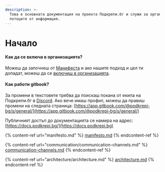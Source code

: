 ```yaml
---
description: >-
  Това е основната документация на проекта Подкрепи.бг и служи за организация на
  потоците от информация.
---
```


# Начало

#### Как да се включа в организацията?

Можеш да започнеш от [Манифеста](https://docs.podkrepi.bg/general/manifesto) и ако нашите подход и цел ти допадат, можеш да се [включиш в организацията](faq.md#kak-da-se-vkliucha-v-organizaciata).

#### Как работи gitbook?

За промени в текстовете трябва да поискаш покана от екипа на Подкрепи.бг в [Discord](faq.md#kak-da-se-vklyucha-v-discord). Ако вече имаш профил, можеш да правиш промени на следната страница: [https://app.gitbook.com/@podkrepi-bg/s/general/](https://app.gitbook.com/@podkrepi-bg/s/general/)

Публичният достъп до документацията се намира на адрес: [https://docs.podkrepi.bg/](https://docs.podkrepi.bg)

{% content-ref url="manifesto.md" %}
[manifesto.md](manifesto.md)
{% endcontent-ref %}

{% content-ref url="communication/communication-channels.md" %}
[communication-channels.md](communication/communication-channels.md)
{% endcontent-ref %}

{% content-ref url="architecture/architecture.md" %}
[architecture.md](architecture/architecture.md)
{% endcontent-ref %}

